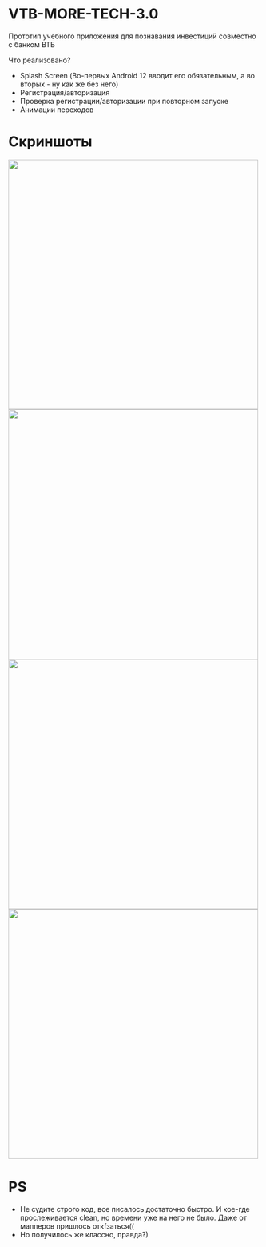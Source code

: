 # VTB-MORE-TECH-3.0
Прототип учебного приложения для познавания инвестиций совместно с банком ВТБ

Что реализовано?
* Splash Screen (Во-первых Android 12 вводит его обязательным, а во вторых - ну как же без него)
* Регистрация/авторизация
* Проверка регистрации/авторизации при повторном запуске
* Анимации переходов

# Скриншоты
<img src="https://user-images.githubusercontent.com/51982941/136667883-9fcc201a-7606-4f7d-b04a-5335ca8105dc.jpg" height="500"/> <img src="https://user-images.githubusercontent.com/51982941/136667878-fd41a6f3-f94c-4ab3-8b70-d319104a1cb6.jpg" height="500"/> 
<img src="https://user-images.githubusercontent.com/51982941/136667893-e27f6f7d-0b62-4c4f-8ce6-fb85a8150790.jpg" height="500"/> 
<img src="https://user-images.githubusercontent.com/51982941/136667889-8a16cb96-0356-47eb-bc62-c693f861dde6.jpg" height="500"/>

# PS
* Не судите строго код, все писалось достаточно быстро. И кое-где прослеживается clean, но времени уже на него не было. Даже от мапперов пришлось откfзаться((
* Но получилось же классно, правда?)
